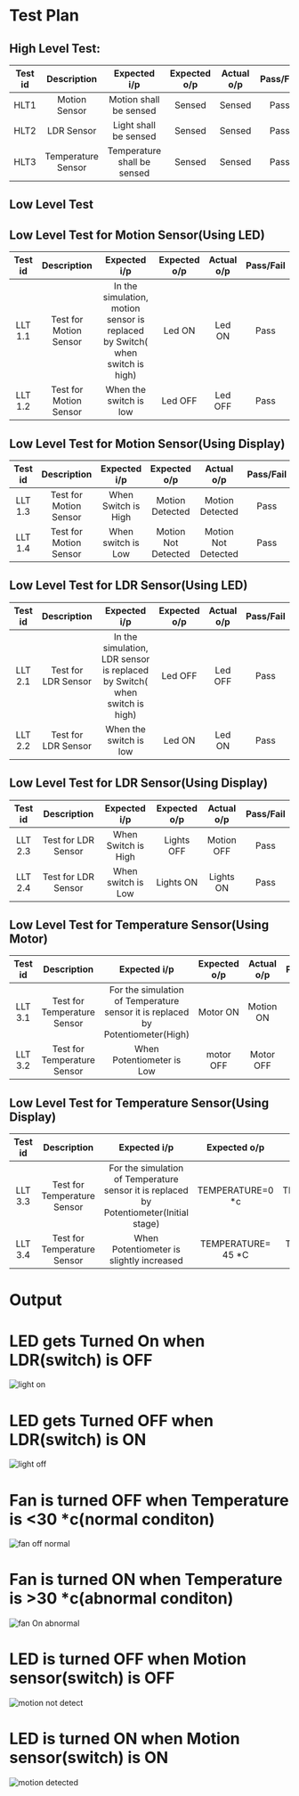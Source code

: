 # Test Plan

## High Level Test:

| Test id | Description | Expected i/p | Expected o/p | Actual o/p | Pass/Fail |
| :-----: | :---------: | :----------: | :--------:   | :--------: | :--------:|
| HLT1 | Motion Sensor |  Motion shall be sensed | Sensed | Sensed | Pass |
| HLT2 | LDR Sensor |  Light shall be sensed | Sensed | Sensed | Pass |
| HLT3 | Temperature Sensor | Temperature shall be sensed | Sensed | Sensed | Pass | 





## Low Level Test

## Low Level Test for Motion Sensor(Using LED)


| Test id | Description | Expected i/p | Expected o/p | Actual o/p | Pass/Fail |
| :-----: | :---------: | :----------: | :--------:   | :--------: | :--------:|
| LLT 1.1 | Test for Motion Sensor |  In the simulation, motion sensor is replaced by Switch( when switch is high) | Led ON | Led ON | Pass |
| LLT 1.2 | Test for Motion Sensor | When the switch is low  | Led OFF | Led OFF | Pass |





## Low Level Test for Motion Sensor(Using Display)


| Test id | Description | Expected i/p | Expected o/p | Actual o/p | Pass/Fail |
| :-----: | :---------: | :----------: | :--------:   | :--------: | :--------:|
| LLT 1.3 | Test for Motion Sensor |  When Switch is High | Motion Detected | Motion Detected | Pass |
| LLT 1.4 | Test for Motion Sensor |  When switch is Low | Motion Not Detected | Motion Not Detected | Pass |






## Low Level Test for LDR Sensor(Using LED)


| Test id | Description | Expected i/p | Expected o/p | Actual o/p | Pass/Fail |
| :-----: | :---------: | :----------: | :--------:   | :--------: | :--------:|
| LLT 2.1 | Test for LDR Sensor |  In the simulation, LDR sensor is replaced by Switch( when switch is high) | Led OFF | Led OFF | Pass |
| LLT 2.2 |  Test for LDR Sensor | When the switch is low | Led ON | Led ON | Pass |





## Low Level Test for LDR Sensor(Using Display)


| Test id | Description | Expected i/p | Expected o/p | Actual o/p | Pass/Fail |
| :-----: | :---------: | :----------: | :--------:   | :--------: | :--------:|
| LLT 2.3 | Test for LDR Sensor |  When Switch is High | Lights OFF | Motion OFF | Pass |
| LLT 2.4 | Test for LDR Sensor |  When switch is Low | Lights ON | Lights ON | Pass |






## Low Level Test for Temperature Sensor(Using Motor)


| Test id | Description | Expected i/p | Expected o/p | Actual o/p | Pass/Fail |
| :-----: | :---------: | :----------: | :--------:   | :--------: | :--------:|
| LLT 3.1 | Test for Temperature Sensor |  For the simulation of Temperature sensor it is replaced by Potentiometer(High) | Motor ON | Motion ON | Pass |
| LLT 3.2 | Test for Temperature Sensor |  When Potentiometer is Low | motor OFF | Motor OFF | Pass |




## Low Level Test for Temperature Sensor(Using Display)


| Test id | Description | Expected i/p | Expected o/p | Actual o/p | Pass/Fail |
| :-----: | :---------: | :----------: | :--------:   | :--------: | :--------:|
| LLT 3.3 | Test for Temperature Sensor |  For the simulation of Temperature sensor it is replaced by Potentiometer(Initial stage) | TEMPERATURE=0 *c | TEMPERATURE=0 *C| Pass |
| LLT 3.4 | Test for Temperature Sensor |  When Potentiometer is slightly increased | TEMPERATURE= 45 *C | TEMPERATURE= 45 *C | Pass |





# Output 




# LED gets Turned On when LDR(switch) is OFF

![light on](https://user-images.githubusercontent.com/98834933/157223917-df32ce6c-7c3c-4794-ab12-7d76168c4358.JPG)



# LED gets Turned OFF when LDR(switch) is ON

![light off](https://user-images.githubusercontent.com/98834933/157223935-1d97e29c-ec54-4db5-bc73-6fb6f08136c0.JPG)



# Fan is turned OFF when Temperature is <30 *c(normal conditon)

![fan off normal](https://user-images.githubusercontent.com/98834933/157223959-55c21091-9f36-4aa1-a4dc-5f6ddbebef37.JPG)



# Fan is turned ON when Temperature is >30 *c(abnormal conditon)

![fan On abnormal](https://user-images.githubusercontent.com/98834933/157223986-0809e8cf-aa3e-4754-be61-44f56e3c22e1.JPG)



# LED is turned OFF when Motion sensor(switch) is OFF

![motion not detect](https://user-images.githubusercontent.com/98834933/157224012-7d6726f1-0abf-468c-bc22-55f656f4193c.JPG)



# LED is turned ON when Motion sensor(switch) is ON

![motion detected](https://user-images.githubusercontent.com/98834933/157224035-68c76459-6bd0-45dd-983e-0a7ddaa64cfc.JPG)
